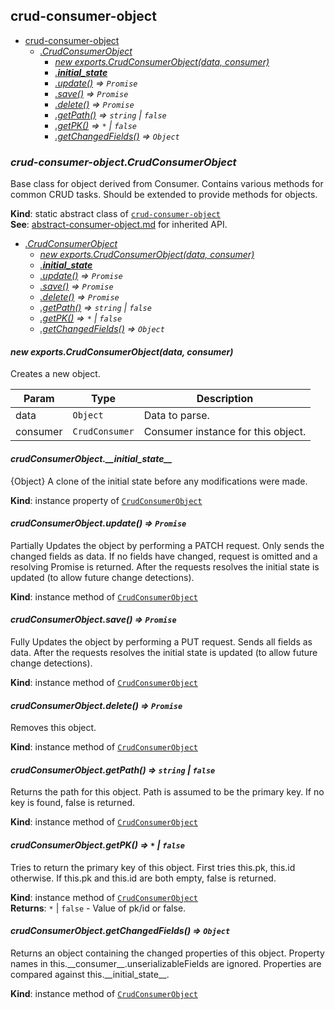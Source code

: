 <a name="module_crud-consumer-object"></a>

## crud-consumer-object

* [crud-consumer-object](#module_crud-consumer-object)
    * *[.CrudConsumerObject](#module_crud-consumer-object.CrudConsumerObject)*
        * *[new exports.CrudConsumerObject(data, consumer)](#new_module_crud-consumer-object.CrudConsumerObject_new)*
        * *[.__initial_state__](#module_crud-consumer-object.CrudConsumerObject+__initial_state__)*
        * *[.update()](#module_crud-consumer-object.CrudConsumerObject+update) ⇒ <code>Promise</code>*
        * *[.save()](#module_crud-consumer-object.CrudConsumerObject+save) ⇒ <code>Promise</code>*
        * *[.delete()](#module_crud-consumer-object.CrudConsumerObject+delete) ⇒ <code>Promise</code>*
        * *[.getPath()](#module_crud-consumer-object.CrudConsumerObject+getPath) ⇒ <code>string</code> \| <code>false</code>*
        * *[.getPK()](#module_crud-consumer-object.CrudConsumerObject+getPK) ⇒ <code>\*</code> \| <code>false</code>*
        * *[.getChangedFields()](#module_crud-consumer-object.CrudConsumerObject+getChangedFields) ⇒ <code>Object</code>*

<a name="module_crud-consumer-object.CrudConsumerObject"></a>

### *crud-consumer-object.CrudConsumerObject*
Base class for object derived from Consumer.
Contains various methods for common CRUD tasks.
Should be extended to provide methods for objects.

**Kind**: static abstract class of [<code>crud-consumer-object</code>](#module_crud-consumer-object)  
**See**: [abstract-consumer-object.md](abstract-consumer-object.md) for inherited API.  

* *[.CrudConsumerObject](#module_crud-consumer-object.CrudConsumerObject)*
    * *[new exports.CrudConsumerObject(data, consumer)](#new_module_crud-consumer-object.CrudConsumerObject_new)*
    * *[.__initial_state__](#module_crud-consumer-object.CrudConsumerObject+__initial_state__)*
    * *[.update()](#module_crud-consumer-object.CrudConsumerObject+update) ⇒ <code>Promise</code>*
    * *[.save()](#module_crud-consumer-object.CrudConsumerObject+save) ⇒ <code>Promise</code>*
    * *[.delete()](#module_crud-consumer-object.CrudConsumerObject+delete) ⇒ <code>Promise</code>*
    * *[.getPath()](#module_crud-consumer-object.CrudConsumerObject+getPath) ⇒ <code>string</code> \| <code>false</code>*
    * *[.getPK()](#module_crud-consumer-object.CrudConsumerObject+getPK) ⇒ <code>\*</code> \| <code>false</code>*
    * *[.getChangedFields()](#module_crud-consumer-object.CrudConsumerObject+getChangedFields) ⇒ <code>Object</code>*

<a name="new_module_crud-consumer-object.CrudConsumerObject_new"></a>

#### *new exports.CrudConsumerObject(data, consumer)*
Creates a new object.


| Param | Type | Description |
| --- | --- | --- |
| data | <code>Object</code> | Data to parse. |
| consumer | <code>CrudConsumer</code> | Consumer instance for this object. |

<a name="module_crud-consumer-object.CrudConsumerObject+__initial_state__"></a>

#### *crudConsumerObject.\_\_initial\_state\_\_*
{Object} A clone of the initial state before any modifications were made.

**Kind**: instance property of [<code>CrudConsumerObject</code>](#module_crud-consumer-object.CrudConsumerObject)  
<a name="module_crud-consumer-object.CrudConsumerObject+update"></a>

#### *crudConsumerObject.update() ⇒ <code>Promise</code>*
Partially Updates the object by performing a PATCH request.
Only sends the changed fields as data.
If no fields have changed, request is omitted and a resolving Promise is returned.
After the requests resolves the initial state is updated (to allow future change detections).

**Kind**: instance method of [<code>CrudConsumerObject</code>](#module_crud-consumer-object.CrudConsumerObject)  
<a name="module_crud-consumer-object.CrudConsumerObject+save"></a>

#### *crudConsumerObject.save() ⇒ <code>Promise</code>*
Fully Updates the object by performing a PUT request.
Sends all fields as data.
After the requests resolves the initial state is updated (to allow future change detections).

**Kind**: instance method of [<code>CrudConsumerObject</code>](#module_crud-consumer-object.CrudConsumerObject)  
<a name="module_crud-consumer-object.CrudConsumerObject+delete"></a>

#### *crudConsumerObject.delete() ⇒ <code>Promise</code>*
Removes this object.

**Kind**: instance method of [<code>CrudConsumerObject</code>](#module_crud-consumer-object.CrudConsumerObject)  
<a name="module_crud-consumer-object.CrudConsumerObject+getPath"></a>

#### *crudConsumerObject.getPath() ⇒ <code>string</code> \| <code>false</code>*
Returns the path for this object.
Path is assumed to be the primary key.
If no key is found, false is returned.

**Kind**: instance method of [<code>CrudConsumerObject</code>](#module_crud-consumer-object.CrudConsumerObject)  
<a name="module_crud-consumer-object.CrudConsumerObject+getPK"></a>

#### *crudConsumerObject.getPK() ⇒ <code>\*</code> \| <code>false</code>*
Tries to return the primary key of this object.
First tries this.pk, this.id otherwise.
If this.pk and this.id are both empty, false is returned.

**Kind**: instance method of [<code>CrudConsumerObject</code>](#module_crud-consumer-object.CrudConsumerObject)  
**Returns**: <code>\*</code> \| <code>false</code> - Value of pk/id or false.  
<a name="module_crud-consumer-object.CrudConsumerObject+getChangedFields"></a>

#### *crudConsumerObject.getChangedFields() ⇒ <code>Object</code>*
Returns an object containing the changed properties of this object.
Property names in this.\_\_consumer\_\_.unserializableFields are ignored.
Properties are compared against this.\_\_initial_state\_\_.

**Kind**: instance method of [<code>CrudConsumerObject</code>](#module_crud-consumer-object.CrudConsumerObject)  
